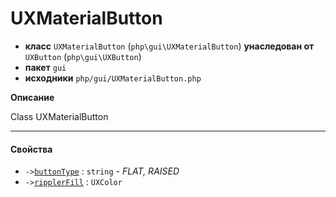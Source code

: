 # UXMaterialButton

- **класс** `UXMaterialButton` (`php\gui\UXMaterialButton`) **унаследован от** `UXButton` (`php\gui\UXButton`)
- **пакет** `gui`
- **исходники** `php/gui/UXMaterialButton.php`

**Описание**

Class UXMaterialButton

---

#### Свойства

- `->`[`buttonType`](#prop-buttontype) : `string` - _FLAT, RAISED_
- `->`[`ripplerFill`](#prop-ripplerfill) : `UXColor`